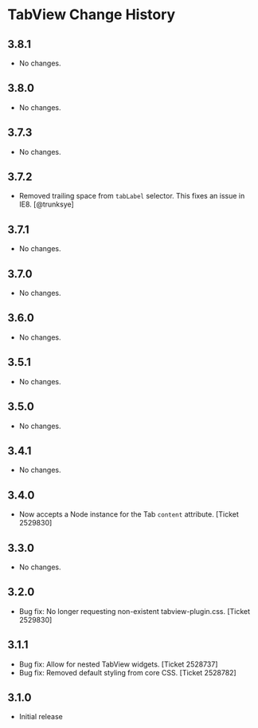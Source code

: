 TabView Change History
======================

3.8.1
-----

* No changes.

3.8.0
-----

  * No changes.

3.7.3
-----

* No changes.

3.7.2
-----

* Removed trailing space from `tabLabel` selector. This fixes an issue in IE8.
  [@trunksye]

3.7.1
-----

* No changes.

3.7.0
-----

* No changes.

3.6.0
-----

  * No changes.

3.5.1
-----

  * No changes.

3.5.0
-----

  * No changes.


3.4.1
-----

  * No changes.


3.4.0
-----

  * Now accepts a Node instance for the Tab `content` attribute. [Ticket 2529830]


3.3.0
-----

  * No changes.


3.2.0
-----

  * Bug fix: No longer requesting non-existent tabview-plugin.css. [Ticket 2529830]


3.1.1
-----

  * Bug fix: Allow for nested TabView widgets. [Ticket 2528737]
  * Bug fix: Removed default styling from core CSS. [Ticket 2528782]


3.1.0
-----

  * Initial release
